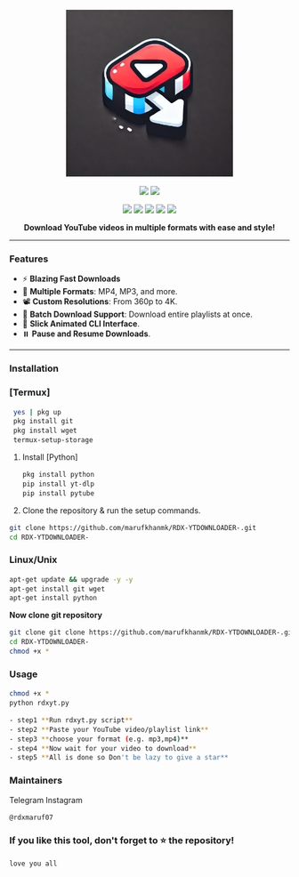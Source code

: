 <p align="center">
  <img src="./logo.jpg" alt="YouTube Video Downloader Logo" width="300">
</p>

<p align="center">
  <img src="https://img.shields.io/badge/MADE%20IN-INDIA-orange?colorA=%23ff0000&colorB=%23017e40&style=for-the-badge">
  <img src="https://img.shields.io/badge/Version-1.0-blue?style=for-the-badge">
</p>

<p align="center">
  <img src="https://img.shields.io/badge/Written%20In-Node.js-darkgreen?style=flat-square">
  <img src="https://img.shields.io/badge/Open%20Source-Yes-darkviolet?style=flat-square">
  <img src="https://img.shields.io/github/stars/yourusername/yt-video-download-tool?style=flat-square">
  <img src="https://img.shields.io/github/issues/yourusername/yt-video-download-tool?color=red&style=flat-square">
  <img src="https://img.shields.io/github/forks/yourusername/yt-video-download-tool?color=teal&style=flat-square">
</p>

<p align="center"><b>Download YouTube videos in multiple formats with ease and style!</b></p>

---

### Features

- ⚡ **Blazing Fast Downloads**
- 🎥 **Multiple Formats**: MP4, MP3, and more.
- 📽️ **Custom Resolutions**: From 360p to 4K.
- 📂 **Batch Download Support**: Download entire playlists at once.
- 💫 **Slick Animated CLI Interface**.
- ⏸️ **Pause and Resume Downloads**.

---

### Installation 
### [Termux]
  ```bash
   yes | pkg up
   pkg install git
   pkg install wget
   termux-setup-storage
   ```
1. Install [Python]
   ```bash
   pkg install python
   pip install yt-dlp
   pip install pytube
   ```
2. Clone the repository & run the setup commands.

```bash
git clone https://github.com/marufkhanmk/RDX-YTDOWNLOADER-.git
cd RDX-YTDOWNLOADER-

```
### Linux/Unix
```bash
apt-get update && upgrade -y -y
apt-get install git wget
apt-get install python
```
**Now clone git repository**
```bash
git clone git clone https://github.com/marufkhanmk/RDX-YTDOWNLOADER-.git
cd RDX-YTDOWNLOADER-
chmod +x *
```
### Usage

```bash
chmod +x *
python rdxyt.py
```
```bash
- step1 **Run rdxyt.py script**
- step2 **Paste your YouTube video/playlist link**
- step3 **choose your format (e.g. mp3,mp4)**
- step4 **Now wait for your video to download**
- step5 **All is done so Don't be lazy to give a star**
```

### Maintainers
Telegram
Instagram
```bash
@rdxmaruf07
```
### If you like this tool, don't forget to ⭐ the repository!
```bash 
love you all
```
